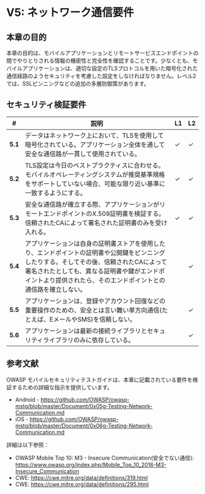 # V5: ネットワーク通信要件

## 本章の目的

本章の目的は、モバイルアプリケーションとリモートサービスエンドポイントの間でやりとりされる情報の機密性と完全性を確認することです。少なくとも、モバイルアプリケーションは、適切な設定のTLSプロトコルを用いた暗号化された通信経路のようセキュリティを考慮した設定をしなければなりません。レベル2では、SSLピンニングなどの追加の多層防御策があります。

## セキュリティ検証要件

| # | 説明 | L1 | L2 |
| --- | --- | --- | --- |
| **5.1** | データはネットワーク上において、TLSを使用して暗号化されている。アプリケーション全体を通して安全な通信路が一貫して使用されている。 | ✓ | ✓ |
| **5.2** | TLS設定は今日のベストプラクティスに合わせる。モバイルオペレーティングシステムが推奨基準規格をサポートしていない場合、可能な限り近い基準に一致するようにする。 | ✓ | ✓ |
| **5.3** | 安全な通信路が確立する際、アプリケーションがリモートエンドポイントのX.509証明書を検証する。信頼されたCAによって署名された証明書のみを受け入れる。 | ✓ | ✓ |
| **5.4** | アプリケーションは自身の証明書ストアを使用したり、エンドポイントの証明書や公開鍵をピンニングしたりする。そしてその後、信頼されたCAによって署名されたとしても、異なる証明書や鍵がエンドポイントより提供されたら、そのエンドポイントとの通信路を確立しない。 |   | ✓ |
| **5.5** | アプリケーションは、登録やアカウント回復などの重要操作のための、安全とは言い難い単方向通信(たとえば、EメールやSMS)を信頼しない。 |  | ✓ |
| **5.6** | アプリケーションは最新の接続ライブラリとセキュリティライブラリのみに依存している。 |  | ✓ |

## 参考文献

OWASP モバイルセキュリティテストガイドは、本章に記載されている要件を検証するための詳細な指示を提供しています。

- Android - https://github.com/OWASP/owasp-mstg/blob/master/Document/0x05g-Testing-Network-Communication.md
- iOS - https://github.com/OWASP/owasp-mstg/blob/master/Document/0x06g-Testing-Network-Communication.md

詳細は以下参照：

- OWASP Mobile Top 10:  M3 - Insecure Communication(安全でない通信): https://www.owasp.org/index.php/Mobile_Top_10_2016-M3-Insecure_Communication
- CWE: https://cwe.mitre.org/data/definitions/319.html
- CWE: https://cwe.mitre.org/data/definitions/295.html

